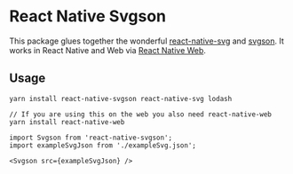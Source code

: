 # React Native Svgson

This package glues together the wonderful [react-native-svg](https://github.com/react-native-community/react-native-svg) and [svgson](https://github.com/elrumordelaluz/svgson). It works in React Native and Web via [React Native Web](https://github.com/necolas/react-native-web).

## Usage

```
yarn install react-native-svgson react-native-svg lodash

// If you are using this on the web you also need react-native-web
yarn install react-native-web
```

```
import Svgson from 'react-native-svgson';
import exampleSvgJson from './exampleSvg.json';
```

```
<Svgson src={exampleSvgJson} />
```
